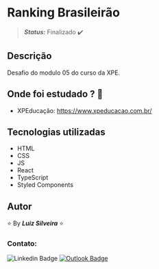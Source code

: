 
<!-- :heavy_check_mark: -->
<!-- :construction: -->

# Ranking Brasileirão

> **_Status:_** Finalizado :heavy_check_mark:

<!-- > **_Status:_** Em andamento :construction: -->

## Descrição

Desafio do modulo 05 do curso da  XPE.

## Onde foi estudado ? :scroll:

- XPEducação: https://www.xpeducacao.com.br/

## Tecnologias utilizadas

- HTML
- CSS
- JS
- React
- TypeScript
- Styled Components

## Autor

:star: By **_Luiz Silveira_** :star:

### Contato:

![Linkedin Badge](https://img.shields.io/badge/-Luiz-blue?style=flat-square&logo=Linkedin&logoColor=white&link=https://www.linkedin.com/in/luiz-silveira-front-end/) [![Outlook Badge](https://img.shields.io/badge/-l.filiphis@hotmail.com-blue?style=flat-square&logo=microsoft-outlook&logoColor=white&link=mailto:l.filiphis@hotmail.com)](mailto:l.filiphis@hotmail)
